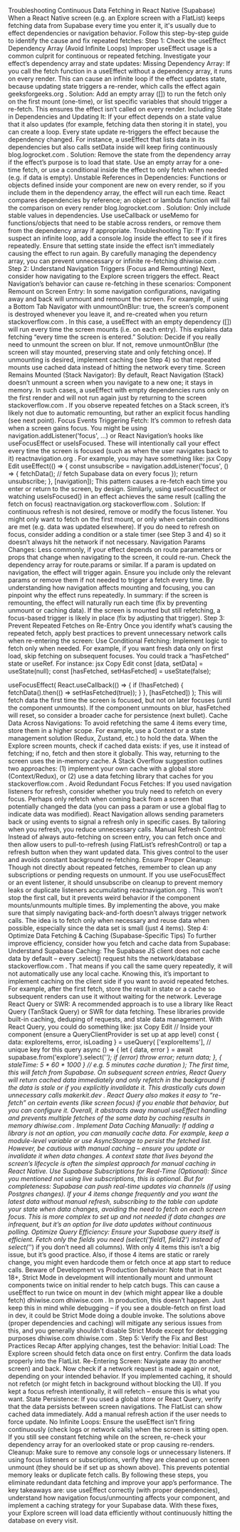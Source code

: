 Troubleshooting Continuous Data Fetching in React Native (Supabase)
When a React Native screen (e.g. an Explore screen with a FlatList) keeps fetching data from Supabase every time you enter it, it's usually due to effect dependencies or navigation behavior. Follow this step-by-step guide to identify the cause and fix repeated fetches:
Step 1: Check the useEffect Dependency Array (Avoid Infinite Loops)
Improper useEffect usage is a common culprit for continuous or repeated fetching. Investigate your effect’s dependency array and state updates:
Missing Dependency Array: If you call the fetch function in a useEffect without a dependency array, it runs on every render. This can cause an infinite loop if the effect updates state, because updating state triggers a re-render, which calls the effect again
geeksforgeeks.org
. Solution: Add an empty array ([]) to run the fetch only on the first mount (one-time), or list specific variables that should trigger a re-fetch. This ensures the effect isn’t called on every render.
Including State in Dependencies and Updating It: If your effect depends on a state value that it also updates (for example, fetching data then storing it in state), you can create a loop. Every state update re-triggers the effect because the dependency changed. For instance, a useEffect that lists data in its dependencies but also calls setData inside will keep firing continuously
blog.logrocket.com
. Solution: Remove the state from the dependency array if the effect’s purpose is to load that state. Use an empty array for a one-time fetch, or use a conditional inside the effect to only fetch when needed (e.g. if data is empty).
Unstable References in Dependencies: Functions or objects defined inside your component are new on every render, so if you include them in the dependency array, the effect will run each time. React compares dependencies by reference; an object or lambda function will fail the comparison on every render
blog.logrocket.com
. Solution: Only include stable values in dependencies. Use useCallback or useMemo for functions/objects that need to be stable across renders, or remove them from the dependency array if appropriate.
Troubleshooting Tip: If you suspect an infinite loop, add a console.log inside the effect to see if it fires repeatedly. Ensure that setting state inside the effect isn’t immediately causing the effect to run again. By carefully managing the dependency array, you can prevent unnecessary or infinite re-fetching
dhiwise.com
.
Step 2: Understand Navigation Triggers (Focus and Remounting)
Next, consider how navigating to the Explore screen triggers the effect. React Navigation’s behavior can cause re-fetching in these scenarios:
Component Remount on Screen Entry: In some navigation configurations, navigating away and back will unmount and remount the screen. For example, if using a Bottom Tab Navigator with unmountOnBlur: true, the screen’s component is destroyed whenever you leave it, and re-created when you return
stackoverflow.com
. In this case, a useEffect with an empty dependency ([]) will run every time the screen mounts (i.e. on each entry). This explains data fetching “every time the screen is entered.” Solution: Decide if you really need to unmount the screen on blur. If not, remove unmountOnBlur (the screen will stay mounted, preserving state and only fetching once). If unmounting is desired, implement caching (see Step 4) so that repeated mounts use cached data instead of hitting the network every time.
Screen Remains Mounted (Stack Navigator): By default, React Navigation (Stack) doesn’t unmount a screen when you navigate to a new one; it stays in memory. In such cases, a useEffect with empty dependencies runs only on the first render and will not run again just by returning to the screen
stackoverflow.com
. If you observe repeated fetches on a Stack screen, it’s likely not due to automatic remounting, but rather an explicit focus handling (see next point).
Focus Events Triggering Fetch: It’s common to refresh data when a screen gains focus. You might be using navigation.addListener('focus', ...) or React Navigation’s hooks like useFocusEffect or useIsFocused. These will intentionally call your effect every time the screen is focused (such as when the user navigates back to it)
reactnavigation.org
. For example, you may have something like:
jsx
Copy
Edit
useEffect(() => {
  const unsubscribe = navigation.addListener('focus', () => {
    fetchData();  // fetch Supabase data on every focus
  });
  return unsubscribe;
}, [navigation]);
This pattern causes a re-fetch each time you enter or return to the screen, by design. Similarly, using useFocusEffect or watching useIsFocused() in an effect achieves the same result (calling the fetch on focus)
reactnavigation.org
stackoverflow.com
.
Solution: If continuous refresh is not desired, remove or modify the focus listener. You might only want to fetch on the first mount, or only when certain conditions are met (e.g. data was updated elsewhere). If you do need to refresh on focus, consider adding a condition or a stale timer (see Step 3 and 4) so it doesn’t always hit the network if not necessary.
Navigation Params Changes: Less commonly, if your effect depends on route parameters or props that change when navigating to the screen, it could re-run. Check the dependency array for route.params or similar. If a param is updated on navigation, the effect will trigger again. Ensure you include only the relevant params or remove them if not needed to trigger a fetch every time.
By understanding how navigation affects mounting and focusing, you can pinpoint why the effect runs repeatedly. In summary: if the screen is remounting, the effect will naturally run each time (fix by preventing unmount or caching data). If the screen is mounted but still refetching, a focus-based trigger is likely in place (fix by adjusting that trigger).
Step 3: Prevent Repeated Fetches on Re-Entry
Once you identify what’s causing the repeated fetch, apply best practices to prevent unnecessary network calls when re-entering the screen:
Use Conditional Fetching: Implement logic to fetch only when needed. For example, if you want fresh data only on first load, skip fetching on subsequent focuses. You could track a “hasFetched” state or useRef. For instance:
jsx
Copy
Edit
const [data, setData] = useState(null);
const [hasFetched, setHasFetched] = useState(false);

useFocusEffect(
  React.useCallback(() => {
    if (!hasFetched) {
      fetchData().then(() => setHasFetched(true));
    }
  }, [hasFetched])
);
This will fetch data the first time the screen is focused, but not on later focuses (until the component unmounts). If the component unmounts on blur, hasFetched will reset, so consider a broader cache for persistence (next bullet).
Cache Data Across Navigations: To avoid refetching the same 4 items every time, store them in a higher scope. For example, use a Context or a state management solution (Redux, Zustand, etc.) to hold the data. When the Explore screen mounts, check if cached data exists: if yes, use it instead of fetching; if no, fetch and then store it globally. This way, returning to the screen uses the in-memory cache. A Stack Overflow suggestion outlines two approaches: (1) implement your own cache with a global store (Context/Redux), or (2) use a data fetching library that caches for you
stackoverflow.com
.
Avoid Redundant Focus Fetches: If you used navigation listeners for refresh, consider whether you truly need to refetch on every focus. Perhaps only refetch when coming back from a screen that potentially changed the data (you can pass a param or use a global flag to indicate data was modified). React Navigation allows sending parameters back or using events to signal a refresh only in specific cases. By tailoring when you refresh, you reduce unnecessary calls.
Manual Refresh Control: Instead of always auto-fetching on screen entry, you can fetch once and then allow users to pull-to-refresh (using FlatList’s refreshControl) or tap a refresh button when they want updated data. This gives control to the user and avoids constant background re-fetching.
Ensure Proper Cleanup: Though not directly about repeated fetches, remember to clean up any subscriptions or pending requests on unmount. If you use useFocusEffect or an event listener, it should unsubscribe on cleanup to prevent memory leaks or duplicate listeners accumulating
reactnavigation.org
. This won’t stop the first call, but it prevents weird behavior if the component mounts/unmounts multiple times.
By implementing the above, you make sure that simply navigating back-and-forth doesn’t always trigger network calls. The idea is to fetch only when necessary and reuse data when possible, especially since the data set is small (just 4 items).
Step 4: Optimize Data Fetching & Caching (Supabase-Specific Tips)
To further improve efficiency, consider how you fetch and cache data from Supabase:
Understand Supabase Caching: The Supabase JS client does not cache data by default – every .select() request hits the network/database
stackoverflow.com
. That means if you call the same query repeatedly, it will not automatically use any local cache. Knowing this, it’s important to implement caching on the client side if you want to avoid repeated fetches. For example, after the first fetch, store the result in state or a cache so subsequent renders can use it without waiting for the network.
Leverage React Query or SWR: A recommended approach is to use a library like React Query (TanStack Query) or SWR for data fetching. These libraries provide built-in caching, deduping of requests, and stale data management. With React Query, you could do something like:
jsx
Copy
Edit
// Inside your component (ensure a QueryClientProvider is set up at app level)
const { data: exploreItems, error, isLoading } = useQuery(
  ['exploreItems'],              // unique key for this query
  async () => {
    let { data, error } = await supabase.from('explore').select('*');
    if (error) throw error;
    return data;
  },
  { staleTime: 5 * 60 * 1000 }   // e.g. 5 minutes cache duration
);
The first time, this will fetch from Supabase. On subsequent screen entries, React Query will return cached data immediately and only refetch in the background if the data is stale or if you explicitly invalidate it. This drastically cuts down unnecessary calls
makerkit.dev
. React Query also makes it easy to “re-fetch” on certain events (like screen focus) if you enable that behavior, but you can configure it. Overall, it abstracts away manual useEffect handling and prevents multiple fetches of the same data by caching results in memory
dhiwise.com
.
Implement Data Caching Manually: If adding a library is not an option, you can manually cache data. For example, keep a module-level variable or use AsyncStorage to persist the fetched list. However, be cautious with manual caching – ensure you update or invalidate it when data changes. A context state that lives beyond the screen’s lifecycle is often the simplest approach for manual caching in React Native.
Use Supabase Subscriptions for Real-Time (Optional): Since you mentioned not using live subscriptions, this is optional. But for completeness: Supabase can push real-time updates via channels (if using Postgres changes). If your 4 items change frequently and you want the latest data without manual refresh, subscribing to the table can update your state when data changes, avoiding the need to fetch on each screen focus. This is more complex to set up and not needed if data changes are infrequent, but it’s an option for live data updates without continuous polling.
Optimize Query Efficiency: Ensure your Supabase query itself is efficient. Fetch only the fields you need (select('field1, field2') instead of select('*') if you don’t need all columns). With only 4 items this isn’t a big issue, but it’s good practice. Also, if those 4 items are static or rarely change, you might even hardcode them or fetch once at app start to reduce calls.
Beware of Development vs Production Behavior: Note that in React 18+, Strict Mode in development will intentionally mount and unmount components twice on initial render to help catch bugs. This can cause a useEffect to run twice on mount in dev (which might appear like a double fetch)
dhiwise.com
dhiwise.com
. In production, this doesn’t happen. Just keep this in mind while debugging – if you see a double-fetch on first load in dev, it could be Strict Mode doing a double invoke. The solutions above (proper dependencies and caching) will mitigate any serious issues from this, and you generally shouldn't disable Strict Mode except for debugging purposes
dhiwise.com
dhiwise.com
.
Step 5: Verify the Fix and Best Practices Recap
After applying changes, test the behavior:
Initial Load: The Explore screen should fetch data once on first entry. Confirm the data loads properly into the FlatList.
Re-Entering Screen: Navigate away (to another screen) and back. Now check if a network request is made again or not, depending on your intended behavior. If you implemented caching, it should not refetch (or might fetch in background without blocking the UI). If you kept a focus refresh intentionally, it will refetch – ensure this is what you want.
State Persistence: If you used a global store or React Query, verify that the data persists between screen navigations. The FlatList can show cached data immediately. Add a manual refresh action if the user needs to force update.
No Infinite Loops: Ensure the useEffect isn’t firing continuously (check logs or network calls) when the screen is sitting open. If you still see constant fetching while on the screen, re-check your dependency array for an overlooked state or prop causing re-renders.
Cleanup: Make sure to remove any console logs or unnecessary listeners. If using focus listeners or subscriptions, verify they are cleaned up on screen unmount (they should be if set up as shown above). This prevents potential memory leaks or duplicate fetch calls.
By following these steps, you eliminate redundant data fetching and improve your app’s performance. The key takeaways are: use useEffect correctly (with proper dependencies), understand how navigation focus/unmounting affects your component, and implement a caching strategy for your Supabase data. With these fixes, your Explore screen will load data efficiently without continuously hitting the database on every visit.